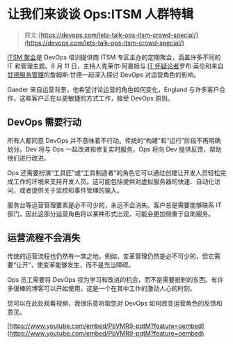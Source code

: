 # 让我们来谈谈 Ops:ITSM 人群特辑

> 原文:[https://devops.com/lets-talk-ops-itsm-crowd-special/](https://devops.com/lets-talk-ops-itsm-crowd-special/)

[ITSM 聚会](https://www.youtube.com/channel/UCO1-auh6FwgROoXy--ozOMg)是 DevOps 培训提供商 ITSM 专区主办的定期聚会，涵盖许多不同的 IT 和管理主题。8 月 11 日，主持人克莱尔·阿嘉妲与 [IT 怀疑论者](http://www.itskeptic.org/blog)罗布·英伦和来自[甘德服务管理](http://www.gander.co.nz/)的詹姆斯·甘德一起深入探讨 DevOps 对运营角色的影响。

Gander 来自运营背景，他希望讨论运营的角色如何变化，England 与许多客户合作，这些客户正在以更敏捷的方式工作，接受 DevOps 原则。

## DevOps 需要行动

所有人都同意 DevOps 并不意味着不行动。传统的“构建”和“运行”阶段不再明确划分。Dev 将与 Ops 一起改进和修复实时服务，Ops 将向 Dev 提供反馈，帮助他们进行改进。

Ops 还需要扮演“工具匠”或“工具制造者”的角色它可以通过创建让开发人员轻松完成工作的环境来支持开发人员。这可能包括提供对虚拟服务器的快速、自动化访问，或者提供关于监控和事件管理的输入。

服务台等运营管理要素是必不可少的，永远不会消失。客户总是需要能够联系 IT 部门，因此这部分运营角色将以某种形式出现，可能会更加侧重于自助服务。

## 运营流程不会消失

传统的运营流程也仍然有一席之地。例如，变革管理仍然是必不可少的，但它需要“让开”，使变革能够发生，而不是充当障碍。

Ops 员工需要将 DevOps 视为学习和改进的机会，而不是需要抵制的东西。有许多很棒的博客可以开始使用，这是一个在其中工作的激动人心的时刻。

您可以在此处观看视频，我很乐意听取您对 DevOps 如何改变运营角色的反馈和意见。

[https://www.youtube.com/embed/PbVMR9-pqtM?feature=oembed](https://www.youtube.com/embed/PbVMR9-pqtM?feature=oembed)